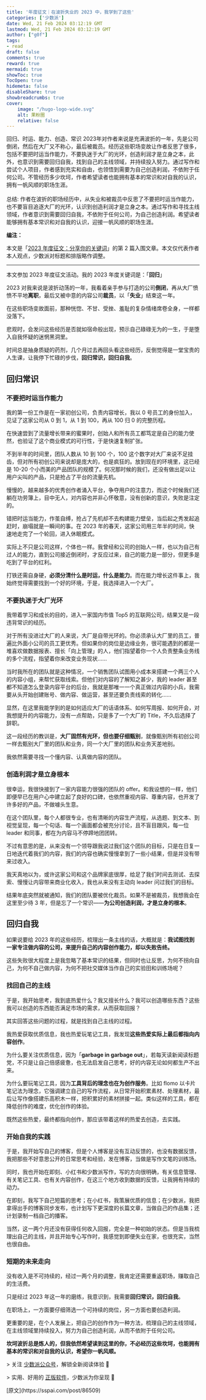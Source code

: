 ```yaml
---
title: '年度征文｜在波折失业的 2023 中，我学到了这些'
categories: ['少数派']
date: Wed, 21 Feb 2024 03:12:19 GMT
lastmod: Wed, 21 Feb 2024 03:12:19 GMT
author: ["g0f"]
tags:
- read
draft: false 
comments: true
reward: true 
mermaid: true 
showToc: true 
TocOpen: true 
hidemeta: false 
disableShare: true 
showbreadcrumbs: true 
cover:
    image: "/hugo-logo-wide.svg"
    alt: 果粉圈
    relative: false
---
```


<div>

<div> 回归、时运、能力、创造、常识
2023年对作者来说是充满波折的一年，先是公司倒闭，然后在大厂又不称心，最后被裁员。经历这些职场变故让作者反思了很多，包括不要把时运当作能力，不要执迷于大厂的光环，创造利润才是立身之本，此外，也意识到需要回归自我，找到自己的主线领域，并持续投入努力。通过写作和尝试个人项目，作者感到充实和自由，也领悟到需要为自己创造利润，不依附于任何公司。不管经历多少坎坷，作者希望读者也能拥有基本的常识和对自我的认识，拥有一帆风顺的职场生涯。
<br/><br/>总结: 作者在波折的职场经历中，从失业和被裁员中反思了不要把时运当作能力，也不要盲目追逐大厂的光环，认识到创造利润才是立身之本。通过写作和寻找主线领域，作者意识到需要回归自我，不依附于任何公司，为自己创造利润。希望读者能够拥有基本常识和对自我的认识，迎接一帆风顺的职场生涯。 <div>
<p style="margin-left: 0px;"><strong>编注：</strong></p><p style="margin-left: 0px;">本文是「<a href="https://sspai.com/post/86409" target="_blank">2023 年度征文：分享你的关键词</a>」的第 2 篇入围文章。本文仅代表作者本人观点，少数派对标题和排版略作调整。</p><hr/><p>本文参加 2023 年度征文活动。我的 2023 年度关键词是：「<strong>回归</strong>」</p><p>2023 对我来说是波折动荡的一年，我看着亲手参与打造的公司<strong>倒闭</strong>，再从大厂愤愤不平地<strong>离职</strong>，最后又被中意的内容公司<strong>裁员</strong>，以「<strong>失业</strong>」结束这一年。</p><p>在这些职场变故面前，那种恍惚、不甘、受挫、羞耻的复杂情绪席卷全身，一样都没落下。</p><p>悲观时，会发问这些经历是否就如宿命般出现，预示自己碌碌无为的一生，于是堕入自我怀疑的迷惘黑洞里。</p><p>时间总是抽身质疑的药剂，几个月过去再回头看这些经历，反倒觉得是一堂宝贵的人生课，让我停下忙碌的步伐，<strong>回归常识，回归自我</strong>。</p><h2>回归常识 </h2><h3>不要把时运当作能力</h3><p>我的第一份工作是在一家初创公司，负责内容增长，我以 0 号员工的身份加入，见证了这家公司从 0 到 1，从 1 到 100，再从 100 归 0 的完整历程。</p><p>在快速尝到了流量增长带来的蜜果时，创始人和所有员工都笃定是自己的能力使然，也验证了这个商业模式的可行性，于是快速复制扩张。</p><p>不到半年的时间里，团队人数从 10 到 100 个，100 这个数字对大厂来说不足挂齿，但对所有初创公司来说却是庞大的，也是疯狂的。放到现在的环境里，这已经是 10-20 个小而美的产品团队的规模了。何况那时候的我们，还没有做出足以让用户尖叫的产品，只是抢占了平台的流量先机。</p><p>慢慢的，越来越多的优秀创作者涌入平台，争夺用户的注意力，而这个时候我们还躺在功劳簿上，目中无人，对内容也并非心怀敬意，没有创新的意识，失败是注定的。</p><p>错把时运当能力，作茧自缚，抢占了先机却不去构建能力壁垒，当后起之秀发起追赶时，崩塌就是一瞬间的事。在 2023 年的春天，这家公司用三年半的时间，快速地走完了一个轮回，进入休眠模式。</p><p>实际上不只是公司这样，个体也一样。我曾经和公司的创始人一样，也以为自己有过人的能力，直到公司接近倒闭时，才反应过来，自己的能力是一部分，但更多是吃到了平台的红利。</p><p>打铁还需自身硬，<strong>必须分清什么是时运，什么是能力</strong>。而在能力增长这件事上，我始终觉得需要找到一个好的环境，于是，我选择进入一个大厂。</p><h3>不要执迷于大厂光环</h3><p>我带着学习和成长的目的，进入一家国内市值 Top5 的互联网公司，结果又是一段违背常识的经历。</p><p>对于所有没进过大厂的人来说，大厂是自带光环的。你必须承认大厂里的员工，普遍比外面小公司的员工更优秀。但如果你的岗位是边缘业务，很可能遇到的都是一堆喜欢做数据报表、擅长「向上管理」的人，他们指望着你一个人负责整条业务线的多个流程，指望着你来改变业务现状……</p><p>当时我所在的团队就是这种情况，一个销售团队试图用小成本来搭建一个两三个人的内容小组，来帮忙获取线索。但他们对内容的了解知之甚少，我的 leader 甚至都不知道怎么登录内容平台的后台，我就是那唯一一个真正做过内容的小兵，我需要从头开始创建账号、做内容、做运营，甚至还要负责线索的转化……</p><p>显然，在这里我能学到的是如何适应大厂的话语体系、如何写周报、如何开会，对我想提升的内容能力，没有一点帮助，只是多了一个大厂的 Title，不久后选择了辞职。</p><p>这一段经历的教训是，<strong>大厂固然有光环，但也要仔细甄别</strong>，就像甄别所有初创公司一样去甄别大厂里的团队和业务，同一个大厂里的团队和业务天差地别。</p><p>我依然需要寻找一个懂内容、认真做内容的团队。</p><h3>创造利润才是立身根本</h3><p>很幸运，我很快接到了一家内容能力很强的团队的 offer。和我设想的一样，他们即便早已在用户心中建立起了良好的口碑，也依然重视内容、尊重内容，也开发了许多好的产品，不做噱头生意。</p><p>在这个团队里，每个人都很专业，也有清晰的内容生产流程，从选题、到文本、到视觉呈现，每一个句话、每一个画面都会被充分讨论，且不盲目跟风，每一位 leader 和同事，都在为内容马不停蹄地团团转。</p><p>不过有意思的是，从来没有一个领导跟我说过我们这个团队的目标，只是在日复一日地迭代着我们的内容，我们的内容也确实慢慢拿到了一些小结果，但是并没有带来过收入。</p><p>我天真地以为，或许这家公司和这个品牌家底很厚，给足了我们时间去测试、去探索、慢慢让内容带来商业化收入，我也从来没有主动向 leader 问过我们的目标。</p><p>结果年底突然就被通知，我们的团队要被优化裁员。如果不是被裁员，我想我会在这里至少待 3 年，但是忘了一个常识——<strong>为公司创造利润，才是立身的根本</strong>。</p><h2>回归自我</h2><p>如果说要给 2023 年的这些经历，梳理出一条主线的话，大概就是：<strong>我试图找到一家专注做内容的公司，来提升自己的内容创作能力，却以失败告终。</strong></p><p>这些失败很大程度上是我忽略了基本常识的结果，但同时也让反思，为何不拐向自己，为何不自己做内容，为何不把社交媒体当作自己的实验田和训练场呢？</p><h3>找回自己的主线</h3><p>于是，我开始思考，我到底热爱什么？我又擅长什么？我可以创造哪些东西？这些我可以创造的东西能否满足市场的需求，从而获取回报？</p><p>其实回答这些问题的过程，就是找到自己主线的过程。</p><p>我热爱获取优质信息，我也热爱玩笔记工具，我发现<strong>这些热爱实际上最后都指向内容创作</strong>。</p><p>为什么要关注优质信息，因为「<strong>garbage in garbage out</strong>」，若每天读新闻读标题党，不只是让自己倍感疲惫，也无法启发自己思考，好的内容无论如何都生产不出来。</p><p>为什么要玩笔记工具，因为<strong>工具背后的理念也在为创作服务</strong>。比如 flomo 以卡片笔记法为理念，它强调建立自己的写作流程，从日常开始积累素材、处理素材，最后让写作像搭建乐高积木一样，把积累好的素材拼接一起。类似这样的工具，都在降低创作的难度，优化创作的体验。</p><p>既然这些热爱，最终都指向创作，那应该带着这样的热爱去创造，去实践。</p><h3>开始自我的实践</h3><p>于是，我开始写自己的博客，但是个人博客是没有互动反馈的，也没有数据反馈，我把那些不好意思公开的日常思考和经验，发在博客，当做是写作文笔的训练场。</p><p>同时，我也开始在即刻、小红书和少数派写作，写的方向很明确，有关信息管理、有关笔记工具、也有关内容创作，在这三个地方收到数据的反馈，让我拥有持续的动力。</p><p>在即刻，我写下自己短篇的思考；在小红书，我策展优质的信息；在少数派，我把拿得出手的博客同步发布，也计划写下更深度的长篇文章，当做自己的作品集；还计划录制一档自己的播客。</p><p>当然，这一两个月还没有获得任何收入回报，完全是一种初始的状态。但是当我梳理出自己的主线，并且开始专心写作时，我感觉到即便失业在家，也很充实，当然也很自由。</p><h3>短期的未来走向</h3><p>没有收入是不可持续的，经过一两个月的调整，我肯定还需要重返职场，赚取自己的生活费。</p><p>只是经过 2023 年这一年的磨练，我意识到，我需要<strong>回归常识，回归自我</strong>。</p><p>在职场上，一方面要仔细筛选一个可持续的岗位，另一方面也要创造利润。</p><p>更重要的是，在个人发展上，把自己的创作作为一种方法，梳理自己的主线领域，在主线领域里持续投入，努力为自己创造利润，从而不依附于任何公司。</p><p><strong>坎坷波折总是炼人的，但我依然希望读到这里的你，不必经历这些坎坷，也能拥有基本的常识和对自我的认识，希望你一帆风顺。</strong></p><p style="margin-left: 0px;">&gt; 关注 <a href="https://sspai.com/s/J71e">少数派公众号</a>，解锁全新阅读体验 📰</p><p style="margin-left: 0px;">&gt; 实用、好用的 <a href="https://sspai.com/mall">正版软件</a>，少数派为你呈现 🚀</p>
</div></div>
</div>

<div>
[原文](https://sspai.com/post/86509)
</div>

